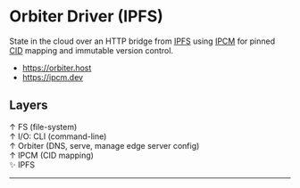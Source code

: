 # Orbiter Driver (IPFS)
State in the cloud over an HTTP bridge from [IPFS](https://ipfs.tech/) using [IPCM](https://ipcm.dev) for pinned [CID](https://docs.ipfs.tech/concepts/content-addressing/) mapping and immutable version control.

- https://orbiter.host
- https://ipcm.dev

## Layers

 ↑  FS (file-system)  
 ↑  I/O: CLI (command-line)  
 ↑  Orbiter (DNS, serve, manage edge server config)  
 ↑  IPCM (CID mapping)  
✨  IPFS  

---
